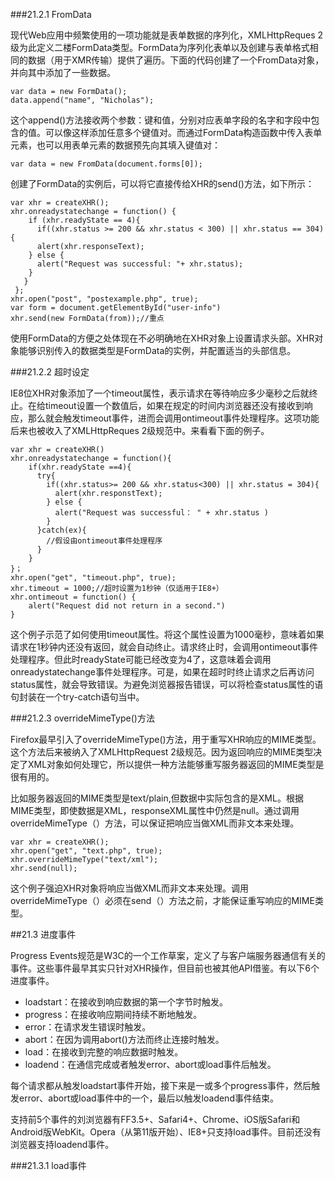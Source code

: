 ###21.2.1 FromData

现代Web应用中频繁使用的一项功能就是表单数据的序列化，XMLHttpReques 2级为此定义二楼FormData类型。FormData为序列化表单以及创建与表单格式相同的数据（用于XMR传输）提供了遍历。下面的代码创建了一个FromData对象，并向其中添加了一些数据。

    var data = new FormData();
    data.append("name", "Nicholas");

这个append()方法接收两个参数：键和值，分别对应表单字段的名字和字段中包含的值。可以像这样添加任意多个键值对。而通过FormData构造函数中传入表单元素，也可以用表单元素的数据预先向其填入键值对：

    var data = new FromData(document.forms[0]);

创建了FormData的实例后，可以将它直接传给XHR的send()方法，如下所示：
    
    var xhr = createXHR();
    xhr.onreadystatechange = function() {
	    if (xhr.readyState == 4){
	      if((xhr.status >= 200 && xhr.status < 300) || xhr.status == 304){
	      alert(xhr.responseText);
	    } else {
	      alert("Request was successful: "+ xhr.status);
	    }
	   }
     };
	xhr.open("post", "postexample.php", true);
	var form = document.getElementById("user-info")
	xhr.send(new FormData(from));//重点

使用FormData的方便之处体现在不必明确地在XHR对象上设置请求头部。XHR对象能够识别传入的数据类型是FormData的实例，并配置适当的头部信息。

###21.2.2 超时设定

IE8位XHR对象添加了一个timeout属性，表示请求在等待响应多少毫秒之后就终止。在给timeout设置一个数值后，如果在规定的时间内浏览器还没有接收到响应，那么就会触发timeout事件，进而会调用ontimeout事件处理程序。这项功能后来也被收入了XMLHttpReques 2级规范中。来看看下面的例子。

    var xhr = createXHR()
	xhr.onreadystatechange = function(){
		if(xhr.readyState ==4){
		  try{
			if((xhr.status>= 200 && xhr.status<300) || xhr.status = 304){
			  alert(xhr.responstText);
			} else {
			  alert("Request was successful： " + xhr.status )
			}  
		  }catch(ex){
			//假设由ontimeout事件处理程序
		  }
		}	
	}；
	xhr.open("get", "timeout.php", true);
	xhr.timeout = 1000;//超时设置为1秒钟（仅适用于IE8+）
	xhr.ontimeout = function() {
		alert("Request did not return in a second.")
	}

这个例子示范了如何使用timeout属性。将这个属性设置为1000毫秒，意味着如果请求在1秒钟内还没有返回，就会自动终止。请求终止时，会调用ontimeout事件处理程序。但此时readyState可能已经改变为4了，这意味着会调用onreadystatechange事件处理程序。可是，如果在超时时终止请求之后再访问status属性，就会导致错误。为避免浏览器报告错误，可以将检查status属性的语句封装在一个try-catch语句当中。

###21.2.3 overrideMimeType()方法

Firefox最早引入了overrideMimeType()方法，用于重写XHR响应的MIME类型。这个方法后来被纳入了XMLHttpRequest 2级规范。因为返回响应的MIME类型决定了XML对象如何处理它，所以提供一种方法能够重写服务器返回的MIME类型是很有用的。

比如服务器返回的MIME类型是text/plain,但数据中实际包含的是XML。根据MIME类型，即使数据是XML，responseXML属性中仍然是null。通过调用overrideMimeType（）方法，可以保证把响应当做XML而非文本来处理。

    var xhr = createXHR();
	xhr.open("get", "text.php", true);
	xhr.overrideMimeType("text/xml");
	xhr.send(null);

这个例子强迫XHR对象将响应当做XML而非文本来处理。调用overrideMimeType（）必须在send（）方法之前，才能保证重写响应的MIME类型。


##21.3 进度事件

Progress Events规范是W3C的一个工作草案，定义了与客户端服务器通信有关的事件。这些事件最早其实只针对XHR操作，但目前也被其他API借鉴。有以下6个进度事件。

- loadstart：在接收到响应数据的第一个字节时触发。
- progress：在接收响应期间持续不断地触发。
- error：在请求发生错误时触发。
- abort：在因为调用abort()方法而终止连接时触发。
- load：在接收到完整的响应数据时触发。
- loadend：在通信完成或者触发error、abort或load事件后触发。

每个请求都从触发loadstart事件开始，接下来是一或多个progress事件，然后触发error、abort或load事件中的一个，最后以触发loadend事件结束。


支持前5个事件的刘浏览器有FF3.5+、Safari4+、Chrome、iOS版Safari和Android版WebKit。Opera（从第11版开始）、IE8+只支持load事件。目前还没有浏览器支持loadend事件。

###21.3.1 load事件
